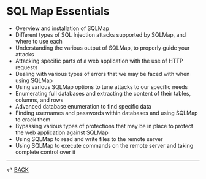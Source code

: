 # SQL Map Essentials

* Overview and installation of SQLMap
* Different types of SQL Injection attacks supported by SQLMap, and where to use each
* Understanding the various output of SQLMap, to properly guide your attacks
* Attacking specific parts of a web application with the use of HTTP requests
* Dealing with various types of errors that we may be faced with when using SQLMap
* Using various SQLMap options to tune attacks to our specific needs
* Enumerating full databases and extracting the content of their tables, columns, and rows
* Advanced database enumeration to find specific data
* Finding usernames and passwords within databases and using SQLMap to crack them
* Bypassing various types of protections that may be in place to protect the web application against SQLMap
* Using SQLMap to read and write files to the remote server
* Using SQLMap to execute commands on the remote server and taking complete control over it

---

↩️ [BACK](../../README.md)